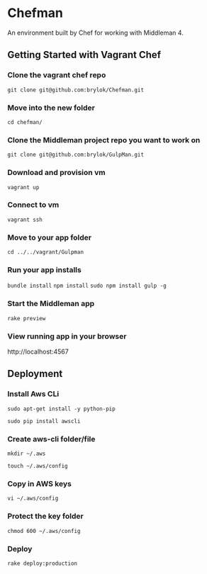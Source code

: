 # Chefman
An environment built by Chef for working with Middleman 4.

## Getting Started with Vagrant Chef


### Clone the vagrant chef repo
`git clone git@github.com:brylok/Chefman.git`

### Move into the new folder
`cd chefman/`

### Clone the Middleman project repo you want to work on
`git clone git@github.com:brylok/GulpMan.git`

### Download and provision vm
`vagrant up`

### Connect to vm
`vagrant ssh`

### Move to your app folder
`cd ../../vagrant/Gulpman`

### Run your app installs
`bundle install`
`npm install`
`sudo npm install gulp -g`

### Start the Middleman app
`rake preview`

### View running app in your browser
http://localhost:4567



## Deployment

### Install Aws CLi
`sudo apt-get install -y python-pip`

`sudo pip install awscli`

### Create aws-cli folder/file
`mkdir ~/.aws`

`touch ~/.aws/config`

### Copy in AWS keys
`vi ~/.aws/config`


### Protect the key folder

`chmod 600 ~/.aws/config`


### Deploy

`rake deploy:production`

